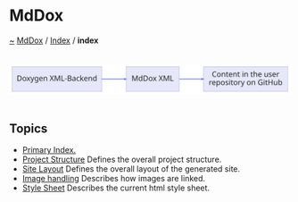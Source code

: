 <a id="mddox"></a>
<h1>MdDox</h1>
<a id="indexpage"></a>
<a href="https://github.com/CharlesCarley/MdDox.md">~</a>
<a href="indexpage.md#mddox">MdDox</a>
<span class="inline-text">/</span>
<a href="index.md#index">Index</a>
<span class="inline-text">/</span>
<span class="bold-text"><b>index</b></span>
<br/>
<br/>
<br/>
<img src="../images/dot/internal-diagram-3.dot.svg"/><br/>
<br/>
<a id="index_1Topics"></a>
<a id="topics"></a>
<h2>Topics</h2>
<ul>
<li><a href="index.md#primary-index.">Primary Index.</a>
</li>
<li><a href="Project.md#project-structure">Project Structure</a>
<span class="inline-text"> Defines the overall project structure.</span>
</li>
<li><a href="Site.md#site-layout">Site Layout</a>
<span class="inline-text"> Defines the overall layout of the generated site.</span>
</li>
<li><a href="Image.md#image-handling">Image handling</a>
<span class="inline-text"> Describes how images are linked.</span>
</li>
<li><a href="Html.md#style-sheet">Style Sheet</a>
<span class="inline-text"> Describes the current html style sheet. </span>
</li>
</ul>
</div>
</div>
</body>
</html>
